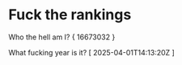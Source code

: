 # Fuck the rankings

Who the hell am I?
{ 16673032 }

What fucking year is it?
[ 2025-04-01T14:13:20Z ]

